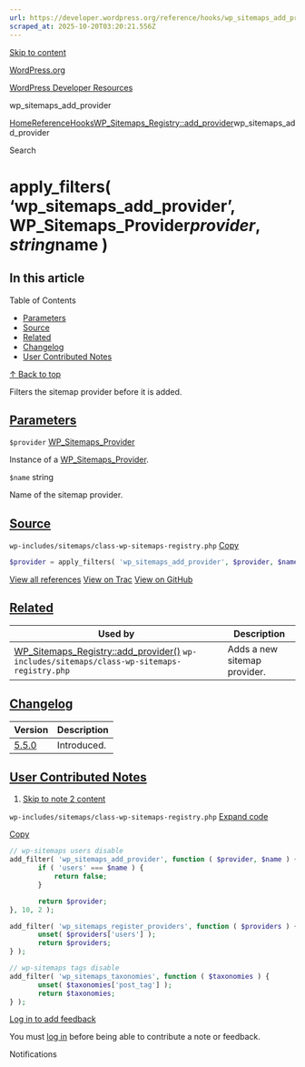 ```yaml
---
url: https://developer.wordpress.org/reference/hooks/wp_sitemaps_add_provider
scraped_at: 2025-10-20T03:20:21.556Z
---
```


[Skip to content](https://developer.wordpress.org/reference/hooks/wp_sitemaps_add_provider/#wp--skip-link--target)

[WordPress.org](https://wordpress.org/)

[WordPress Developer Resources](https://developer.wordpress.org/)

wp\_sitemaps\_add\_provider


[Home](https://developer.wordpress.org/)[Reference](https://developer.wordpress.org/reference/)[Hooks](https://developer.wordpress.org/reference/hooks/)[WP\_Sitemaps\_Registry::add\_provider](https://developer.wordpress.org/reference/classes/wp_sitemaps_registry/add_provider/)wp\_sitemaps\_add\_provider

Search

# apply\_filters( ‘wp\_sitemaps\_add\_provider’, WP\_Sitemaps\_Provider$provider, string$name )

## In this article

Table of Contents

- [Parameters](https://developer.wordpress.org/reference/hooks/wp_sitemaps_add_provider/#parameters)
- [Source](https://developer.wordpress.org/reference/hooks/wp_sitemaps_add_provider/#source)
- [Related](https://developer.wordpress.org/reference/hooks/wp_sitemaps_add_provider/#related)
- [Changelog](https://developer.wordpress.org/reference/hooks/wp_sitemaps_add_provider/#changelog)
- [User Contributed Notes](https://developer.wordpress.org/reference/hooks/wp_sitemaps_add_provider/#user-contributed-notes)

[↑ Back to top](https://developer.wordpress.org/reference/hooks/wp_sitemaps_add_provider/#wp--skip-link--target)

Filters the sitemap provider before it is added.

## [Parameters](https://developer.wordpress.org/reference/hooks/wp_sitemaps_add_provider/\#parameters)

`$provider` [WP\_Sitemaps\_Provider](https://developer.wordpress.org/reference/classes/wp_sitemaps_provider/)

Instance of a [WP\_Sitemaps\_Provider](https://developer.wordpress.org/reference/classes/wp_sitemaps_provider/).

`$name` string

Name of the sitemap provider.

## [Source](https://developer.wordpress.org/reference/hooks/wp_sitemaps_add_provider/\#source)

`wp-includes/sitemaps/class-wp-sitemaps-registry.php`
[Copy](https://developer.wordpress.org/reference/hooks/wp_sitemaps_add_provider/#)

```php
$provider = apply_filters( 'wp_sitemaps_add_provider', $provider, $name );

```

[View all references](https://developer.wordpress.org/reference/files/wp-includes/sitemaps/class-wp-sitemaps-registry.php/) [View on Trac](https://core.trac.wordpress.org/browser/tags/6.8.3/src/wp-includes/sitemaps/class-wp-sitemaps-registry.php#L50) [View on GitHub](https://github.com/WordPress/wordpress-develop/blob/6.8.3/src/wp-includes/sitemaps/class-wp-sitemaps-registry.php#L50-L50)

## [Related](https://developer.wordpress.org/reference/hooks/wp_sitemaps_add_provider/\#related)

| Used by | Description |
| --- | --- |
| [WP\_Sitemaps\_Registry::add\_provider()](https://developer.wordpress.org/reference/classes/wp_sitemaps_registry/add_provider/) `wp-includes/sitemaps/class-wp-sitemaps-registry.php` | Adds a new sitemap provider. |

## [Changelog](https://developer.wordpress.org/reference/hooks/wp_sitemaps_add_provider/\#changelog)

| Version | Description |
| --- | --- |
| [5.5.0](https://developer.wordpress.org/reference/since/5.5.0/) | Introduced. |

## [User Contributed Notes](https://developer.wordpress.org/reference/hooks/wp_sitemaps_add_provider/\#user-contributed-notes)

1. [Skip to note 2 content](https://developer.wordpress.org/reference/hooks/wp_sitemaps_add_provider/#comment-content-6322)





`wp-includes/sitemaps/class-wp-sitemaps-registry.php`
[Expand code](https://developer.wordpress.org/reference/hooks/wp_sitemaps_add_provider/#)

[Copy](https://developer.wordpress.org/reference/hooks/wp_sitemaps_add_provider/#)




```php
// wp-sitemaps users disable
add_filter( 'wp_sitemaps_add_provider', function ( $provider, $name ) {
       if ( 'users' === $name ) {
           return false;
       }

       return $provider;
}, 10, 2 );

add_filter( 'wp_sitemaps_register_providers', function ( $providers ) {
       unset( $providers['users'] );
       return $providers;
} );

// wp-sitemaps tags disable
add_filter( 'wp_sitemaps_taxonomies', function ( $taxonomies ) {
       unset( $taxonomies['post_tag'] );
       return $taxonomies;
} );
```







[Log in to add feedback](https://login.wordpress.org/?redirect_to=https%3A%2F%2Fdeveloper.wordpress.org%2Freference%2Fhooks%2Fwp_sitemaps_add_provider%2F%3Freplytocom%3D6322%23feedback-editor-6322)


You must [log in](https://login.wordpress.org/?redirect_to=https%3A%2F%2Fdeveloper.wordpress.org%2Freference%2Fhooks%2Fwp_sitemaps_add_provider%2F) before being able to contribute a note or feedback.

Notifications
